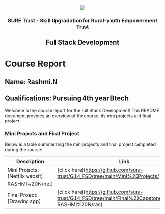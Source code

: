 <!-- PROJECT LOGO -->
<br />

<div align="center">
   <img src='https://user-images.githubusercontent.com/73131499/166115643-d3187f47-d38f-41b2-ae42-5ecbbc60de14.png' />


<h3 align="center">SURE Trust - Skill Upgradation for Rural-youth Empowerment Trust</h3>
  <h2> Full Stack Development</h2>
</div>

# Course Report

## Name: Rashmi.N

## Qualifications: Pursuing 4th year Btech

Welcome to the course report for the Full Stack Development! This README document provides an overview of the course, its mini projects and final project.

### Mini Projects and Final Project

Below is a table summarizing the mini projects and final project completed during the course:

| Description                               | Link                                    |
|-------------------------------------------|-----------------------------------------|
| Mini Projects: [Netflix websit]           | [click here](https://github.com/sure-trust/G14_FSD/tree/main/Mini%20Projects/
RASHMI%20N/net) |
| Final Project: [Drawing app]              | [click here](https://github.com/sure-trust/G14_FSD/tree/main/Final%20Capstone%20Project/         RASHMI%20N/ras) |